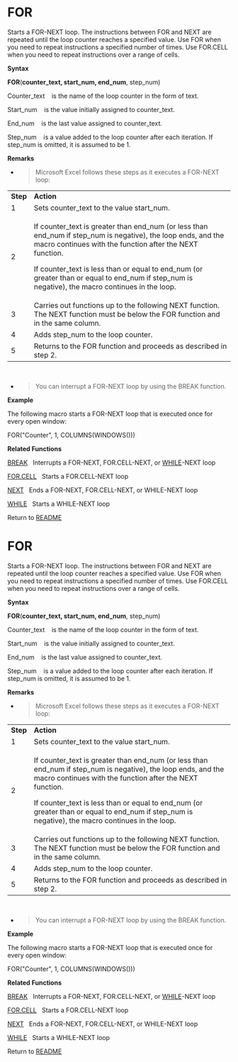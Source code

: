 # FOR

Starts a FOR-NEXT loop. The instructions between FOR and NEXT are
repeated until the loop counter reaches a specified value. Use FOR when
you need to repeat instructions a specified number of times. Use
FOR.CELL when you need to repeat instructions over a range of cells.

**Syntax**

**FOR**(**counter\_text, start\_num, end\_num**, step\_num)

Counter\_text&nbsp;&nbsp;&nbsp;&nbsp;is the name of the loop counter in
the form of text.

Start\_num&nbsp;&nbsp;&nbsp;&nbsp;is the value initially assigned to
counter\_text.

End\_num&nbsp;&nbsp;&nbsp;&nbsp;is the last value assigned to
counter\_text.

Step\_num&nbsp;&nbsp;&nbsp;&nbsp;is a value added to the loop counter
after each iteration. If step\_num is omitted, it is assumed to be 1.

**Remarks**

  - > Microsoft Excel follows these steps as it executes a FOR-NEXT
    > loop:

<table>
<tbody>
<tr class="odd">
<td><strong>Step</strong></td>
<td><strong>Action</strong></td>
</tr>
<tr class="even">
<td>1</td>
<td>Sets counter_text to the value start_num.</td>
</tr>
<tr class="odd">
<td>2</td>
<td><p>If counter_text is greater than end_num (or less than end_num if step_num is negative), the loop ends, and the macro continues with the function after the NEXT function.</p>
<p>If counter_text is less than or equal to end_num (or greater than or equal to end_num if step_num is negative), the macro continues in the loop.</p></td>
</tr>
<tr class="even">
<td>3</td>
<td>Carries out functions up to the following NEXT function. The NEXT function must be below the FOR function and in the same column.</td>
</tr>
<tr class="odd">
<td>4</td>
<td>Adds step_num to the loop counter.</td>
</tr>
<tr class="even">
<td>5</td>
<td>Returns to the FOR function and proceeds as described in step 2.</td>
</tr>
</tbody>
</table>

&nbsp;

  - > You can interrupt a FOR-NEXT loop by using the BREAK function.


**Example**

The following macro starts a FOR-NEXT loop that is executed once for
every open window:

FOR("Counter", 1, COLUMNS(WINDOWS()))

**Related Functions**

[BREAK](BREAK.md)&nbsp;&nbsp;&nbsp;Interrupts a FOR-NEXT, FOR.CELL-NEXT, or
[WHILE](WHILE.md)-NEXT loop

[FOR.CELL](FOR.CELL.md)&nbsp;&nbsp;&nbsp;Starts a FOR.CELL-NEXT loop

[NEXT](NEXT.md)&nbsp;&nbsp;&nbsp;Ends a FOR-NEXT, FOR.CELL-NEXT, or WHILE-NEXT loop

[WHILE](WHILE.md)&nbsp;&nbsp;&nbsp;Starts a WHILE-NEXT loop



Return to [README](README.md#F)

# FOR

Starts a FOR-NEXT loop. The instructions between FOR and NEXT are
repeated until the loop counter reaches a specified value. Use FOR when
you need to repeat instructions a specified number of times. Use
FOR.CELL when you need to repeat instructions over a range of cells.

**Syntax**

**FOR**(**counter\_text, start\_num, end\_num**, step\_num)

Counter\_text&nbsp;&nbsp;&nbsp;&nbsp;is the name of the loop counter in
the form of text.

Start\_num&nbsp;&nbsp;&nbsp;&nbsp;is the value initially assigned to
counter\_text.

End\_num&nbsp;&nbsp;&nbsp;&nbsp;is the last value assigned to
counter\_text.

Step\_num&nbsp;&nbsp;&nbsp;&nbsp;is a value added to the loop counter
after each iteration. If step\_num is omitted, it is assumed to be 1.

**Remarks**

  - > Microsoft Excel follows these steps as it executes a FOR-NEXT
    > loop:

<table>
<tbody>
<tr class="odd">
<td><strong>Step</strong></td>
<td><strong>Action</strong></td>
</tr>
<tr class="even">
<td>1</td>
<td>Sets counter_text to the value start_num.</td>
</tr>
<tr class="odd">
<td>2</td>
<td><p>If counter_text is greater than end_num (or less than end_num if step_num is negative), the loop ends, and the macro continues with the function after the NEXT function.</p>
<p>If counter_text is less than or equal to end_num (or greater than or equal to end_num if step_num is negative), the macro continues in the loop.</p></td>
</tr>
<tr class="even">
<td>3</td>
<td>Carries out functions up to the following NEXT function. The NEXT function must be below the FOR function and in the same column.</td>
</tr>
<tr class="odd">
<td>4</td>
<td>Adds step_num to the loop counter.</td>
</tr>
<tr class="even">
<td>5</td>
<td>Returns to the FOR function and proceeds as described in step 2.</td>
</tr>
</tbody>
</table>

&nbsp;

  - > You can interrupt a FOR-NEXT loop by using the BREAK function.


**Example**

The following macro starts a FOR-NEXT loop that is executed once for
every open window:

FOR("Counter", 1, COLUMNS(WINDOWS()))

**Related Functions**

[BREAK](BREAK.md)&nbsp;&nbsp;&nbsp;Interrupts a FOR-NEXT, FOR.CELL-NEXT, or
[WHILE](WHILE.md)-NEXT loop

[FOR.CELL](FOR.CELL.md)&nbsp;&nbsp;&nbsp;Starts a FOR.CELL-NEXT loop

[NEXT](NEXT.md)&nbsp;&nbsp;&nbsp;Ends a FOR-NEXT, FOR.CELL-NEXT, or WHILE-NEXT loop

[WHILE](WHILE.md)&nbsp;&nbsp;&nbsp;Starts a WHILE-NEXT loop



Return to [README](README.md#F)

